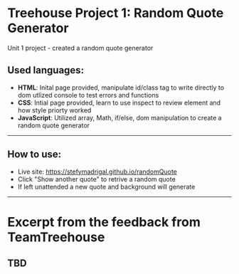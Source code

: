 # Treehouse Project 1: Random Quote Generator
Unit 1 project - created a random quote generator

## Used languages:
* **HTML**: Inital page provided, manipulate id/class tag to write directly to dom utlized console to test errors and functions
* **CSS**: Intial page provided, learn to use inspect to review element and how style priorty worked
* **JavaScript**: Utilized array, Math, if/else, dom manipulation to create a random quote generator

---------

## How to use:
* Live site: https://stefymadrigal.github.io/randomQuote
* Click "Show another quote" to retrive a random quote
* If left unattended a new quote and background will generate

---------

# Excerpt from the feedback from TeamTreehouse

TBD
---------
